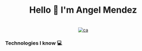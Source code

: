 <h1 align="center">Hello 👋 I'm Angel Mendez
</h1>

###

<br clear="both">

<div align="center">
 <a href="https://postimg.cc/9Rq3gxhk" target="_blank"><img src="https://i.postimg.cc/9Rq3gxhk/ca.jpg" alt="ca"/></a>
</div>

###

<h3 align="left">Technologies I know 💻</h3>

###

<br clear="both">

###

